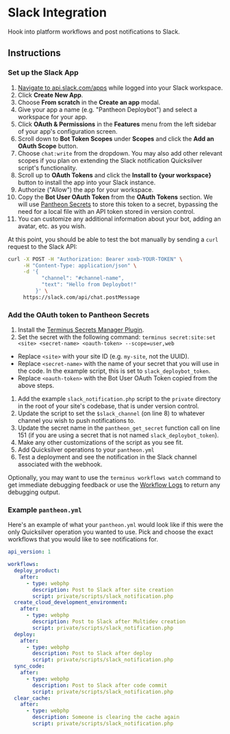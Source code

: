 # Slack Integration

Hook into platform workflows and post notifications to Slack.

## Instructions

### Set up the Slack App
1. [Navigate to api.slack.com/apps](https://api.slack.com/apps) while logged into your Slack workspace.
1. Click **Create New App**.
1. Choose **From scratch** in the **Create an app** modal.
1. Give your app a name (e.g. "Pantheon Deploybot") and select a workspace for your app.
1. Click **OAuth & Permissions** in the **Features** menu from the left sidebar of your app's configuration screen.
1. Scroll down to **Bot Token Scopes** under **Scopes** and click the **Add an OAuth Scope** button.
1. Choose `chat:write` from the dropdown. You may also add other relevant scopes if you plan on extending the Slack notification Quicksilver script's functionality.
1. Scroll up to **OAuth Tokens** and click the **Install to {your workspace}** button to install the app into your Slack instance.
1. Authorize ("Allow") the app for your workspace.
1. Copy the **Bot User OAuth Token** from the **OAuth Tokens** section. We will use [Pantheon Secrets](https://docs.pantheon.io/guides/secrets/overview) to store this token to a secret, bypassing the need for a local file with an API token stored in version control.
1. You can customize any additional information about your bot, adding an avatar, etc. as you wish.

At this point, you should be able to test the bot manually by sending a `curl` request to the Slack API:

```bash
curl -X POST -H "Authorization: Bearer xoxb-YOUR-TOKEN" \
     -H "Content-Type: application/json" \
     -d '{
           "channel": "#channel-name",
           "text": "Hello from Deploybot!"
         }' \
     https://slack.com/api/chat.postMessage
```

### Add the OAuth token to Pantheon Secrets

1. Install the [Terminus Secrets Manager Plugin](https://docs.pantheon.io/guides/secrets#installation).
1. Set the secret with the following command: `terminus secret:site:set <site> <secret-name> <oauth-token> --scope=user,web`
  - Replace `<site>` with your site ID (e.g. `my-site`, not the UUID).
  - Replace `<secret-name>` with the name of your secret that you will use in the code. In the example script, this is set to `slack_deploybot_token`.
  - Replace `<oauth-token>` with the Bot User OAuth Token copied from the above steps.
1. Add the example `slack_notification.php` script to the `private` directory in the root of your site's codebase, that is under version control.
1. Update the script to set the `$slack_channel` (on line 8) to whatever channel you wish to push notifications to.
1. Update the secret name in the `pantheon_get_secret` function call on line 151 (if you are using a secret that is not named `slack_deploybot_token`).
1. Make any other customizations of the script as you see fit.
1. Add Quicksilver operations to your `pantheon.yml`
1. Test a deployment and see the notification in the Slack channel associated with the webhook.

Optionally, you may want to use the `terminus workflows watch` command to get immediate debugging feedback or use the [Workflow Logs](https://docs.pantheon.io/workflow-logs) to return any debugging output. 

### Example `pantheon.yml`

Here's an example of what your `pantheon.yml` would look like if this were the only Quicksilver operation you wanted to use. Pick and choose the exact workflows that you would like to see notifications for.

```yaml
api_version: 1

workflows:
  deploy_product:
    after:
      - type: webphp
        description: Post to Slack after site creation
        script: private/scripts/slack_notification.php
  create_cloud_development_environment:
    after:
      - type: webphp
        description: Post to Slack after Multidev creation
        script: private/scripts/slack_notification.php
  deploy:
    after:
      - type: webphp
        description: Post to Slack after deploy
        script: private/scripts/slack_notification.php
  sync_code:
    after:
      - type: webphp
        description: Post to Slack after code commit
        script: private/scripts/slack_notification.php
  clear_cache:
    after:
      - type: webphp
        description: Someone is clearing the cache again
        script: private/scripts/slack_notification.php
```
